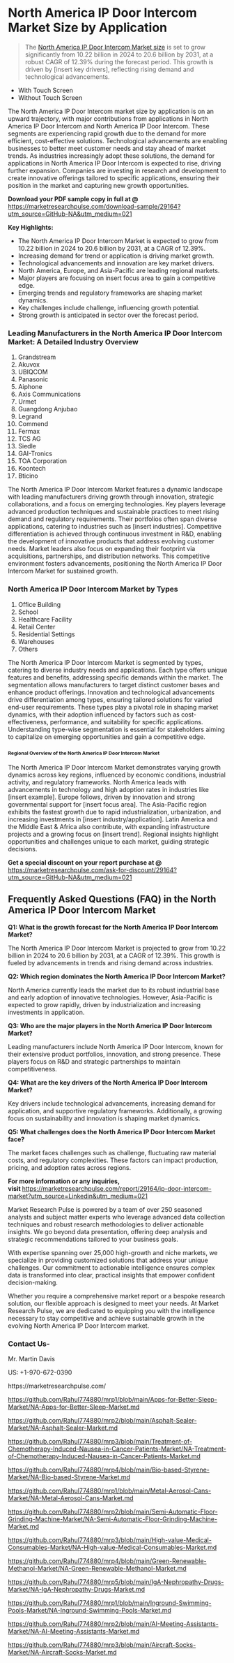 <h1>North America IP Door Intercom Market&nbsp;Size by Application</h1><blockquote><p>The <a href="https://marketresearchpulse.com/download-sample/29164?utm_source=GitHub-NA&amp;utm_medium=021">North America IP Door Intercom Market size</a> is set to grow significantly from 10.22 billion in 2024 to 20.6 billion by 2031, at a robust CAGR of 12.39% during the forecast period. This growth is driven by [insert key drivers], reflecting rising demand and technological advancements.</p></blockquote><ul><li>With Touch Screen<li> Without Touch Screen</li></ul><p>The North America IP Door Intercom market size by application is on an upward trajectory, with major contributions from applications in North America IP Door Intercom and North America IP Door Intercom. These segments are experiencing rapid growth due to the demand for more efficient, cost-effective solutions. Technological advancements are enabling businesses to better meet customer needs and stay ahead of market trends. As industries increasingly adopt these solutions, the demand for applications in North America IP Door Intercom is expected to rise, driving further expansion. Companies are investing in research and development to create innovative offerings tailored to specific applications, ensuring their position in the market and capturing new growth opportunities.</p><p><strong>Download your PDF sample copy in full at @ </strong><a href="https://marketresearchpulse.com/download-sample/29164?utm_source=GitHub-NA&amp;utm_medium=021">https://marketresearchpulse.com/download-sample/29164?utm_source=GitHub-NA&amp;utm_medium=021</a></p><p><strong>Key Highlights: </strong></p><ul><li>The North America IP Door Intercom Market is expected to grow from 10.22 billion in 2024 to 20.6 billion by 2031, at a CAGR of 12.39%.</li><li>Increasing demand for trend or application is driving market growth.</li><li>Technological advancements and innovation are key market drivers.</li><li>North America, Europe, and Asia-Pacific are leading regional markets.</li><li>Major players are focusing on insert focus area to gain a competitive edge.</li><li>Emerging trends and regulatory frameworks are shaping market dynamics.</li><li>Key challenges include challenge, influencing growth potential.</li><li>Strong growth is anticipated in sector over the forecast period.</li></ul><h3>Leading Manufacturers in the North America IP Door Intercom Market: A Detailed Industry Overview</h3><ol><li>Grandstream</li><li>Akuvox</li><li>UBIQCOM</li><li>Panasonic</li><li>Aiphone</li><li>Axis Communications</li><li>Urmet</li><li>Guangdong Anjubao</li><li>Legrand</li><li>Commend</li><li>Fermax</li><li>TCS AG</li><li>Siedle</li><li>GAI-Tronics</li><li>TOA Corporation</li><li>Koontech</li><li>Bticino</li></ol><div class="flex max-w-full flex-col flex-grow"><div class="min-h-8 text-message flex w-full flex-col items-end gap-2 whitespace-normal break-words [.text-message+&amp;]:mt-5" dir="auto" data-message-author-role="assistant" data-message-id="fd8432e4-4910-450d-b182-61b7bfb0a01f" data-message-model-slug="gpt-4o"><div class="flex w-full flex-col gap-1 empty:hidden first:pt-[3px]"><div class="markdown prose w-full break-words dark:prose-invert light"><p>The North America IP Door Intercom Market features a dynamic landscape with leading manufacturers driving growth through innovation, strategic collaborations, and a focus on emerging technologies. Key players leverage advanced production techniques and sustainable practices to meet rising demand and regulatory requirements. Their portfolios often span diverse applications, catering to industries such as [insert industries]. Competitive differentiation is achieved through continuous investment in R&amp;D, enabling the development of innovative products that address evolving customer needs. Market leaders also focus on expanding their footprint via acquisitions, partnerships, and distribution networks. This competitive environment fosters advancements, positioning the North America IP Door Intercom Market for sustained growth.</p></div></div></div></div><h3>North America IP Door Intercom Market by Types</h3><ol><li>Office Building<li> School<li> Healthcare Facility<li> Retail Center<li> Residential Settings<li> Warehouses<li> Others</li></ol><div class="flex max-w-full flex-col flex-grow"><div class="min-h-8 text-message flex w-full flex-col items-end gap-2 whitespace-normal break-words [.text-message+&amp;]:mt-5" dir="auto" data-message-author-role="assistant" data-message-id="084470be-0bb7-4664-bddf-5156b4f41249" data-message-model-slug="gpt-4o-mini"><div class="flex w-full flex-col gap-1 empty:hidden first:pt-[3px]"><div class="markdown prose w-full break-words dark:prose-invert light"><p>The North America IP Door Intercom Market is segmented by types, catering to diverse industry needs and applications. Each type offers unique features and benefits, addressing specific demands within the market. The segmentation allows manufacturers to target distinct customer bases and enhance product offerings. Innovation and technological advancements drive differentiation among types, ensuring tailored solutions for varied end-user requirements. These types play a pivotal role in shaping market dynamics, with their adoption influenced by factors such as cost-effectiveness, performance, and suitability for specific applications. Understanding type-wise segmentation is essential for stakeholders aiming to capitalize on emerging opportunities and gain a competitive edge.</p></div></div></div></div><h3><span style="font-size: 11px;">Regional Overview of the North America IP Door Intercom Market</span></h3><div class="flex max-w-full flex-col flex-grow"><div class="min-h-8 text-message flex w-full flex-col items-end gap-2 whitespace-normal break-words [.text-message+&amp;]:mt-5" dir="auto" data-message-author-role="assistant" data-message-id="e9038762-ce64-4e30-91c9-9bd413514231" data-message-model-slug="gpt-4o-mini"><div class="flex w-full flex-col gap-1 empty:hidden first:pt-[3px]"><div class="markdown prose w-full break-words dark:prose-invert light"><p>The North America IP Door Intercom Market demonstrates varying growth dynamics across key regions, influenced by economic conditions, industrial activity, and regulatory frameworks. North America leads with advancements in technology and high adoption rates in industries like [insert example]. Europe follows, driven by innovation and strong governmental support for [insert focus area]. The Asia-Pacific region exhibits the fastest growth due to rapid industrialization, urbanization, and increasing investments in [insert industry/application]. Latin America and the Middle East &amp; Africa also contribute, with expanding infrastructure projects and a growing focus on [insert trend]. Regional insights highlight opportunities and challenges unique to each market, guiding strategic decisions.</p></div></div></div></div><p><strong>Get a special discount on your report purchase at @ </strong><a href="https://marketresearchpulse.com/ask-for-discount/29164?utm_source=GitHub-NA&amp;utm_medium=021">https://marketresearchpulse.com/ask-for-discount/29164?utm_source=GitHub-NA&amp;utm_medium=021</a></p><h2>Frequently Asked Questions (FAQ) in the North America IP Door Intercom Market</h2><p><strong>Q1: What is the growth forecast for the North America IP Door Intercom Market?</strong></p><p>The North America IP Door Intercom Market is projected to grow from 10.22 billion in 2024 to 20.6 billion by 2031, at a CAGR of 12.39%. This growth is fueled by advancements in trends and rising demand across industries.</p><p><strong>Q2: Which region dominates the North America IP Door Intercom Market?</strong></p><p>North America currently leads the market due to its robust industrial base and early adoption of innovative technologies. However, Asia-Pacific is expected to grow rapidly, driven by industrialization and increasing investments in application.</p><p><strong>Q3: Who are the major players in the North America IP Door Intercom Market?</strong></p><p>Leading manufacturers include North America IP Door Intercom, known for their extensive product portfolios, innovation, and strong presence. These players focus on R&amp;D and strategic partnerships to maintain competitiveness.</p><p><strong>Q4: What are the key drivers of the North America IP Door Intercom Market?</strong></p><p>Key drivers include technological advancements, increasing demand for application, and supportive regulatory frameworks. Additionally, a growing focus on sustainability and innovation is shaping market dynamics.</p><p><strong>Q5: What challenges does the North America IP Door Intercom Market face?</strong></p><p>The market faces challenges such as challenge, fluctuating raw material costs, and regulatory complexities. These factors can impact production, pricing, and adoption rates across regions.</p><p><strong>For more information or any inquiries, visit&nbsp;</strong><a href="https://marketresearchpulse.com/report/29164/ip-door-intercom-market?utm_source=Linkedin&utm_medium=021">https://marketresearchpulse.com/report/29164/ip-door-intercom-market?utm_source=Linkedin&utm_medium=021</a></p><p>Market Research Pulse is powered by a team of over 250 seasoned analysts and subject matter experts who leverage advanced data collection techniques and robust research methodologies to deliver actionable insights. We go beyond data presentation, offering deep analysis and strategic recommendations tailored to your business goals.</p><p>With expertise spanning over 25,000 high-growth and niche markets, we specialize in providing customized solutions that address your unique challenges. Our commitment to actionable intelligence ensures complex data is transformed into clear, practical insights that empower confident decision-making.</p><p>Whether you require a comprehensive market report or a bespoke research solution, our flexible approach is designed to meet your needs. At Market Research Pulse, we are dedicated to equipping you with the intelligence necessary to stay competitive and achieve sustainable growth in the evolving North America IP Door Intercom market.</p><h3><strong>Contact Us-</strong></h3><p>Mr. Martin Davis</p><p>US: +1-970-672-0390</p><p>https://marketresearchpulse.com/</p><p><a href="https://github.com/Rahul774880/mrp1/blob/main/Apps-for-Better-Sleep-Market/NA-Apps-for-Better-Sleep-Market.md">https://github.com/Rahul774880/mrp1/blob/main/Apps-for-Better-Sleep-Market/NA-Apps-for-Better-Sleep-Market.md</a></p><p><a href="https://github.com/Rahul774880/mrp2/blob/main/Asphalt-Sealer-Market/NA-Asphalt-Sealer-Market.md">https://github.com/Rahul774880/mrp2/blob/main/Asphalt-Sealer-Market/NA-Asphalt-Sealer-Market.md</a></p><p><a href="https://github.com/Rahul774880/mrp3/blob/main/Treatment-of-Chemotherapy-Induced-Nausea-in-Cancer-Patients-Market/NA-Treatment-of-Chemotherapy-Induced-Nausea-in-Cancer-Patients-Market.md">https://github.com/Rahul774880/mrp3/blob/main/Treatment-of-Chemotherapy-Induced-Nausea-in-Cancer-Patients-Market/NA-Treatment-of-Chemotherapy-Induced-Nausea-in-Cancer-Patients-Market.md</a></p><p><a href="https://github.com/Rahul774880/mrp4/blob/main/Bio-based-Styrene-Market/NA-Bio-based-Styrene-Market.md">https://github.com/Rahul774880/mrp4/blob/main/Bio-based-Styrene-Market/NA-Bio-based-Styrene-Market.md</a></p><p><a href="https://github.com/Rahul774880/mrp1/blob/main/Metal-Aerosol-Cans-Market/NA-Metal-Aerosol-Cans-Market.md">https://github.com/Rahul774880/mrp1/blob/main/Metal-Aerosol-Cans-Market/NA-Metal-Aerosol-Cans-Market.md</a></p><p><a href="https://github.com/Rahul774880/mrp2/blob/main/Semi-Automatic-Floor-Grinding-Machine-Market/NA-Semi-Automatic-Floor-Grinding-Machine-Market.md">https://github.com/Rahul774880/mrp2/blob/main/Semi-Automatic-Floor-Grinding-Machine-Market/NA-Semi-Automatic-Floor-Grinding-Machine-Market.md</a></p><p><a href="https://github.com/Rahul774880/mrp3/blob/main/High-value-Medical-Consumables-Market/NA-High-value-Medical-Consumables-Market.md">https://github.com/Rahul774880/mrp3/blob/main/High-value-Medical-Consumables-Market/NA-High-value-Medical-Consumables-Market.md</a></p><p><a href="https://github.com/Rahul774880/mrp4/blob/main/Green-Renewable-Methanol-Market/NA-Green-Renewable-Methanol-Market.md">https://github.com/Rahul774880/mrp4/blob/main/Green-Renewable-Methanol-Market/NA-Green-Renewable-Methanol-Market.md</a></p><p><a href="https://github.com/Rahul774880/mrp5/blob/main/IgA-Nephropathy-Drugs-Market/NA-IgA-Nephropathy-Drugs-Market.md">https://github.com/Rahul774880/mrp5/blob/main/IgA-Nephropathy-Drugs-Market/NA-IgA-Nephropathy-Drugs-Market.md</a></p><p><a href="https://github.com/Rahul774880/mrp1/blob/main/Inground-Swimming-Pools-Market/NA-Inground-Swimming-Pools-Market.md">https://github.com/Rahul774880/mrp1/blob/main/Inground-Swimming-Pools-Market/NA-Inground-Swimming-Pools-Market.md</a></p><p><a href="https://github.com/Rahul774880/mrp2/blob/main/AI-Meeting-Assistants-Market/NA-AI-Meeting-Assistants-Market.md">https://github.com/Rahul774880/mrp2/blob/main/AI-Meeting-Assistants-Market/NA-AI-Meeting-Assistants-Market.md</a></p><p><a href="https://github.com/Rahul774880/mrp3/blob/main/Aircraft-Socks-Market/NA-Aircraft-Socks-Market.md">https://github.com/Rahul774880/mrp3/blob/main/Aircraft-Socks-Market/NA-Aircraft-Socks-Market.md</a></p>
